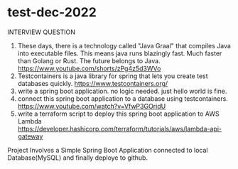 # test-dec-2022

INTERVIEW QUESTION

1. These days, there is a technology called "Java Graal" that compiles Java into executable files. This means java runs blazingly fast. Much faster than Golang or Rust. The future belongs to Java. https://www.youtube.com/shorts/zPg4z5d3WVo
2. Testcontainers is a java library for spring that lets you create test databases quickly. https://www.testcontainers.org/
3. write a spring boot application. no logic needed. just hello world is fine. 
4. connect this spring boot application to a database using testcontainers. https://www.youtube.com/watch?v=VfwP3GOridU
5. write a terraform script to deploy this spring boot application to AWS Lambda https://developer.hashicorp.com/terraform/tutorials/aws/lambda-api-gateway

Project Involves a Simple Spring Boot Application connected to local Database(MySQL) and finally deploye to github.
